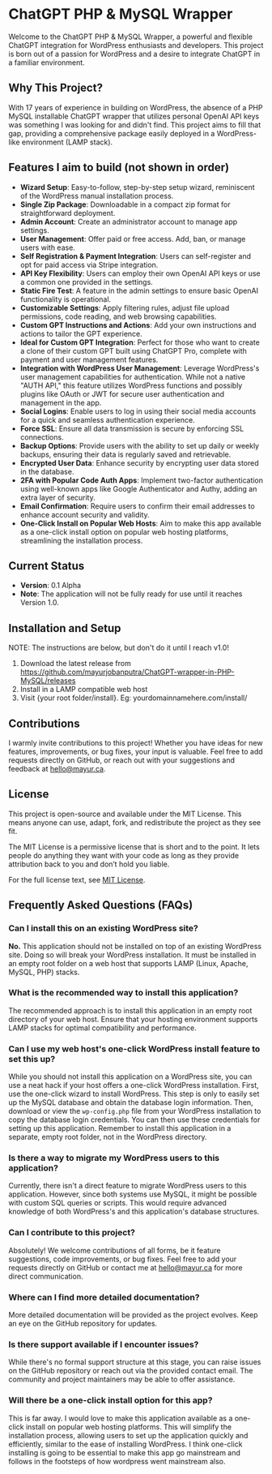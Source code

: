 # ChatGPT PHP & MySQL Wrapper

Welcome to the ChatGPT PHP & MySQL Wrapper, a powerful and flexible ChatGPT integration for WordPress enthusiasts and developers. This project is born out of a passion for WordPress and a desire to integrate ChatGPT in a familiar environment.

## Why This Project?

With 17 years of experience in building on WordPress, the absence of a PHP MySQL installable ChatGPT wrapper that utilizes personal OpenAI API keys was something I was looking for and didn't find. This project aims to fill that gap, providing a comprehensive package easily deployed in a WordPress-like environment (LAMP stack).

## Features I aim to build (not shown in order)

- **Wizard Setup**: Easy-to-follow, step-by-step setup wizard, reminiscent of the WordPress manual installation process.
- **Single Zip Package**: Downloadable in a compact zip format for straightforward deployment.
- **Admin Account**: Create an administrator account to manage app settings.
- **User Management**: Offer paid or free access. Add, ban, or manage users with ease.
- **Self Registration & Payment Integration**: Users can self-register and opt for paid access via Stripe integration.
- **API Key Flexibility**: Users can employ their own OpenAI API keys or use a common one provided in the settings.
- **Static Fire Test**: A feature in the admin settings to ensure basic OpenAI functionality is operational.
- **Customizable Settings**: Apply filtering rules, adjust file upload permissions, code reading, and web browsing capabilities.
- **Custom GPT Instructions and Actions**: Add your own instructions and actions to tailor the GPT experience.
- **Ideal for Custom GPT Integration**: Perfect for those who want to create a clone of their custom GPT built using ChatGPT Pro, complete with payment and user management features.
- **Integration with WordPress User Management**: Leverage WordPress's user management capabilities for authentication. While not a native "AUTH API," this feature utilizes WordPress functions and possibly plugins like OAuth or JWT for secure user authentication and management in the app.
- **Social Logins**: Enable users to log in using their social media accounts for a quick and seamless authentication experience.
- **Force SSL**: Ensure all data transmission is secure by enforcing SSL connections.
- **Backup Options**: Provide users with the ability to set up daily or weekly backups, ensuring their data is regularly saved and retrievable.
- **Encrypted User Data**: Enhance security by encrypting user data stored in the database.
- **2FA with Popular Code Auth Apps**: Implement two-factor authentication using well-known apps like Google Authenticator and Authy, adding an extra layer of security.
- **Email Confirmation**: Require users to confirm their email addresses to enhance account security and validity.
- **One-Click Install on Popular Web Hosts**: Aim to make this app available as a one-click install option on popular web hosting platforms, streamlining the installation process.




## Current Status

- **Version**: 0.1 Alpha
- **Note**: The application will not be fully ready for use until it reaches Version 1.0.

## Installation and Setup

NOTE: The instructions are below, but don't do it until I reach v1.0! 

1. Download the latest release from https://github.com/mayurjobanputra/ChatGPT-wrapper-in-PHP-MySQL/releases
2. Install in a LAMP compatible web host
3. Visit {your root folder/install}. Eg: yourdomainnamehere.com/install/
 
## Contributions

I warmly invite contributions to this project! Whether you have ideas for new features, improvements, or bug fixes, your input is valuable. Feel free to add requests directly on GitHub, or reach out with your suggestions and feedback at [hello@mayur.ca](mailto:hello@mayur.ca).

## License

This project is open-source and available under the MIT License. This means anyone can use, adapt, fork, and redistribute the project as they see fit.

The MIT License is a permissive license that is short and to the point. It lets people do anything they want with your code as long as they provide attribution back to you and don’t hold you liable.

For the full license text, see [MIT License](https://opensource.org/licenses/MIT).

## Frequently Asked Questions (FAQs)

### Can I install this on an existing WordPress site?

**No.** This application should not be installed on top of an existing WordPress site. Doing so will break your WordPress installation. It must be installed in an empty root folder on a web host that supports LAMP (Linux, Apache, MySQL, PHP) stacks.

### What is the recommended way to install this application?

The recommended approach is to install this application in an empty root directory of your web host. Ensure that your hosting environment supports LAMP stacks for optimal compatibility and performance.

### Can I use my web host's one-click WordPress install feature to set this up?

While you should not install this application on a WordPress site, you can use a neat hack if your host offers a one-click WordPress installation. First, use the one-click wizard to install WordPress. This step is only to easily set up the MySQL database and obtain the database login information. Then, download or view the `wp-config.php` file from your WordPress installation to copy the database login credentials. You can then use these credentials for setting up this application. Remember to install this application in a separate, empty root folder, not in the WordPress directory.

### Is there a way to migrate my WordPress users to this application?

Currently, there isn't a direct feature to migrate WordPress users to this application. However, since both systems use MySQL, it might be possible with custom SQL queries or scripts. This would require advanced knowledge of both WordPress's and this application's database structures.

### Can I contribute to this project?

Absolutely! We welcome contributions of all forms, be it feature suggestions, code improvements, or bug fixes. Feel free to add your requests directly on GitHub or contact me at [hello@mayur.ca](mailto:hello@mayur.ca) for more direct communication.

### Where can I find more detailed documentation?

More detailed documentation will be provided as the project evolves. Keep an eye on the GitHub repository for updates.

### Is there support available if I encounter issues?

While there's no formal support structure at this stage, you can raise issues on the GitHub repository or reach out via the provided contact email. The community and project maintainers may be able to offer assistance.

### Will there be a one-click install option for this app?

This is far away. I would love to make this application available as a one-click install on popular web hosting platforms. This will simplify the installation process, allowing users to set up the application quickly and efficiently, similar to the ease of installing WordPress.  I think one-click installing is going to be essential to make this app go mainstream and follows in the footsteps of how wordpress went mainstream also.